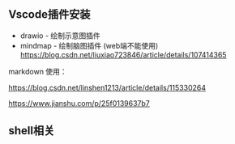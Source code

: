 
## Vscode插件安装


- drawio    - 绘制示意图插件
- mindmap   - 绘制脑图插件   (web端不能使用) https://blog.csdn.net/liuxiao723846/article/details/107414365


markdown 使用：

https://blog.csdn.net/linshen1213/article/details/115330264

https://www.jianshu.com/p/25f0139637b7


## shell相关

